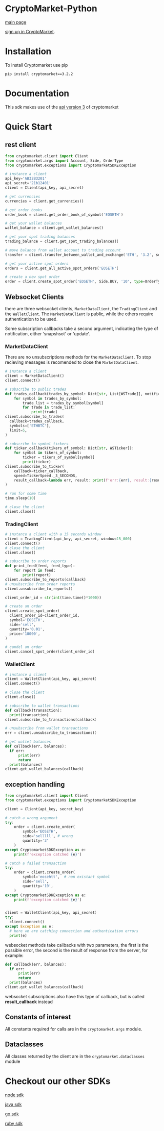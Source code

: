 # CryptoMarket-Python

[main page](https://www.cryptomkt.com/)

[sign up in CryptoMarket](https://www.cryptomkt.com/account/register).

# Installation

To install Cryptomarket use pip

```
pip install cryptomarket==3.2.2
```

# Documentation

This sdk makes use of the [api version 3](https://api.exchange.cryptomkt.com) of cryptomarket

# Quick Start

## rest client

```python
from cryptomarket.client import Client
from cryptomarket.args import Account, Side, OrderType
from cryptomarket.exceptions import CryptomarketSDKException

# instance a client
api_key='AB32B3201'
api_secret='21b12401'
client = Client(api_key, api_secret)

# get currencies
currencies = client.get_currencies()

# get order books
order_book = client.get_order_book_of_symbol('EOSETH')

# get your wallet balances
wallet_balance = client.get_wallet_balances()

# get your spot trading balances
trading_balance = client.get_spot_trading_balances()

# move balance from wallet account to trading account
transfer = client.transfer_between_wallet_and_exchange('ETH', '3.2', source=Account.WALLET, destination=Account.SPOT)

# get your active spot orders
orders = client.get_all_active_spot_orders('EOSETH')

# create a new spot order
order = client.create_spot_order('EOSETH', Side.BUY, '10', type=OrderType.MARKET)
```

## Websocket Clients

there are three websocket clients, `MarketDataClient`, the `TradingClient` and the `WalletClient`. The `MarketDataClient` is public, while the others require authentication to be used.

Some subscription callbacks take a second argument, indicating the type of notification, either 'snapshsot' or 'update'.

### MarketDataClient

There are no unsubscriptions methods for the `MarketDataClient`. To stop recieving messages is recomended to close the `MarketDataClient`.

```python
# instance a client
client = MarketDataClient()
client.connect()

# subscribe to public trades
def trades_callback(trades_by_symbol: Dict[str, List[WSTrade]], notification_type):
    for symbol in trades_by_symbol:
        trade_list = trades_by_symbol[symbol]
        for trade in trade_list:
            print(trade)
client.subscribe_to_trades(
  callback=trades_callback,
  symbols=['ETHBTC'],
  limit=5,
)

# subscribe to symbol tickers
def ticker_callback(tikers_of_symbol: Dict[str, WSTicker]):
    for symbol in tikers_of_symbol:
        ticker = tikers_of_symbol[symbol]
        print(ticker)
client.subscribe_to_ticker(
    callback=ticker_callback,
    speed=TickerSpeed._3_SECONDS,
    result_callback=lambda err, result: print(f'err:{err}, result:{result}')
)

# run for some time
time.sleep(10)

# close the client
client.close()
```

### TradingClient

```python
# instance a client with a 15 seconds window
client = TradingClient(api_key, api_secret, window=15_000)
client.connect()
# close the client
client.close()

# subscribe to order reports
def print_feed(feed, feed_type):
    for report in feed:
        print(report)
client.subscribe_to_reports(callback)
# unsubscribe from order reports
client.unsubscribe_to_reports()

client_order_id = str(int(time.time()*1000))

# create an order
client.create_spot_order(
  client_order_id=client_order_id,
  symbol='EOSETH',
  side='sell',
  quantity='0.01',
  price='10000',
)

# candel an order
client.cancel_spot_order(client_order_id)

```

### WalletClient

```python
# instance a client
client = WalletClient(api_key, api_secret)
client.connect()

# close the client
client.close()

# subscribe to wallet transactions
def callback(transaction):
  print(transaction)
client.subscribe_to_transactions(callback)

# unsubscribe from wallet transactions
err = client.unsubscribe_to_transactions()

# get wallet balances
def callback(err, balances):
  if err:
      print(err)
      return
  print(balances)
client.get_wallet_balances(callback)
```

## exception handling

```python
from cryptomarket.client import Client
from cryptomarket.exceptions import CryptomarketSDKException

client = Client(api_key, secret_key)

# catch a wrong argument
try:
    order = client.create_order(
        symbol='EOSETH',
        side='selllll', # wrong
        quantity='3'
    )
except CryptomarketSDKException as e:
    print(f'exception catched {e}')

# catch a failed transaction
try:
    order = client.create_order(
        symbol='eosehtt',  # non existant symbol
        side='sell',
        quantity='10',
    )
except CryptomarketSDKException as e:
    print(f'exception catched {e}')


client = WalletClient(api_key, api_secret)
try:
  client.connect()
except Exception as e:
  # here we are catching connection and authentication errors
  print(e)
```

websocket methods take callbacks with two parameters, the first is the possible error, the second is the result of response from the server, for example:

```python
def callback(err, balances):
  if err:
      print(err)
      return
  print(balances)
client.get_wallet_balances(callback)
```

websocket subscriptions also have this type of callback, but is called **result_callback** instead

## Constants of interest

All constants required for calls are in the `cryptomarket.args` module.

## Dataclasses

All classes returned by the client are in the `cryptomarket.dataclasses` module

# Checkout our other SDKs

[node sdk](https://github.com/cryptomkt/cryptomkt-node)

[java sdk](https://github.com/cryptomkt/cryptomkt-java)

[go sdk](https://github.com/cryptomkt/cryptomkt-go)

[ruby sdk](https://github.com/cryptomkt/cryptomkt-ruby)
